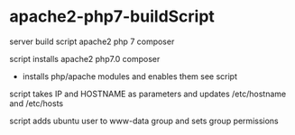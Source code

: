 # apache2-php7-buildScript
server build script apache2 php 7 composer

script installs 
apache2
php7.0
composer

+ installs php/apache modules and enables them see script


script takes IP and HOSTNAME as parameters and updates /etc/hostname and /etc/hosts 

script adds ubuntu user to www-data group and sets group permissions

